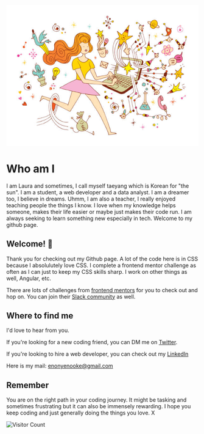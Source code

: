 ![Welcome](code.jpg)

# Who am I

I am Laura and sometimes, I call myself taeyang which is Korean for "the sun". I am a student, a web developer and a data analyst. I am a dreamer too, I believe in dreams. Uhmm, I am also a teacher, I really enjoyed teaching people the things I know. I love when my knowledge helps someone, makes their life easier or maybe just makes their code run. I am always seeking to learn something new especially in tech. Welcome to my github page.

## Welcome! 👋

Thank you for checking out my Github page. A lot of the code here is in CSS because I absolulutely love CSS. I complete a frontend mentor challenge as often as I can just to keep my CSS skills sharp. I work on other things as well, Angular, etc. 

There are lots of challenges from [frontend mentors](https://www.frontendmentor.io) for you to check out and hop on. You can join their [Slack community](https://www.frontendmentor.io/slack) as well.


## Where to find me

I'd love to hear from you. 

If you're looking for a new coding friend, you can DM me on [Twitter](https://www.twitter.com/_laurae).

If you're looking to hire a web developer, you can check out my [LinkedIn](https://www.linkedin.com/in/nyenooke-eno)

Here is my mail: enonyenooke@gmail.com

## Remember

You are on the right path in your coding journey. It might be tasking and sometimes frustrating but it can also be immensely rewarding. I hope you keep coding and just generally doing the things you love. X

![Visitor Count](https://profile-counter.glitch.me/nyeno/count.svg)

